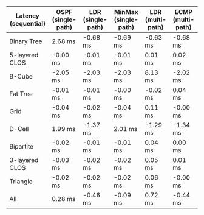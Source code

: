 | Latency (sequential) | OSPF (single-path) | LDR (single-path) | MinMax (single-path) | LDR (multi-path) | ECMP (multi-path) |
| -------------------- | ------------------ | ----------------- | -------------------- | ---------------- | ----------------- |
| Binary Tree          | 2.68 ms            | -0.68 ms          | -0.69 ms             | -0.63 ms         | -0.68 ms          |
| 5-layered CLOS       | -0.00 ms           | -0.01 ms          | -0.01 ms             | 0.01 ms          | 0.02 ms           |
| B-Cube               | -2.05 ms           | -2.03 ms          | -2.03 ms             | 8.13 ms          | -2.02 ms          |
| Fat Tree             | -0.01 ms           | -0.01 ms          | -0.00 ms             | -0.02 ms         | 0.04 ms           |
| Grid                 | -0.04 ms           | -0.02 ms          | -0.04 ms             | 0.11 ms          | -0.00 ms          |
| D-Cell               | 1.99 ms            | -1.37 ms          | 2.01 ms              | -1.29 ms         | -1.34 ms          |
| Bipartite            | -0.02 ms           | -0.01 ms          | -0.01 ms             | 0.04 ms          | 0.00 ms           |
| 3-layered CLOS       | -0.03 ms           | -0.02 ms          | -0.02 ms             | 0.05 ms          | 0.01 ms           |
| Triangle             | -0.02 ms           | -0.02 ms          | -0.02 ms             | 0.06 ms          | -0.00 ms          |
| All                  | 0.28 ms            | -0.46 ms          | -0.09 ms             | 0.72 ms          | -0.44 ms          |